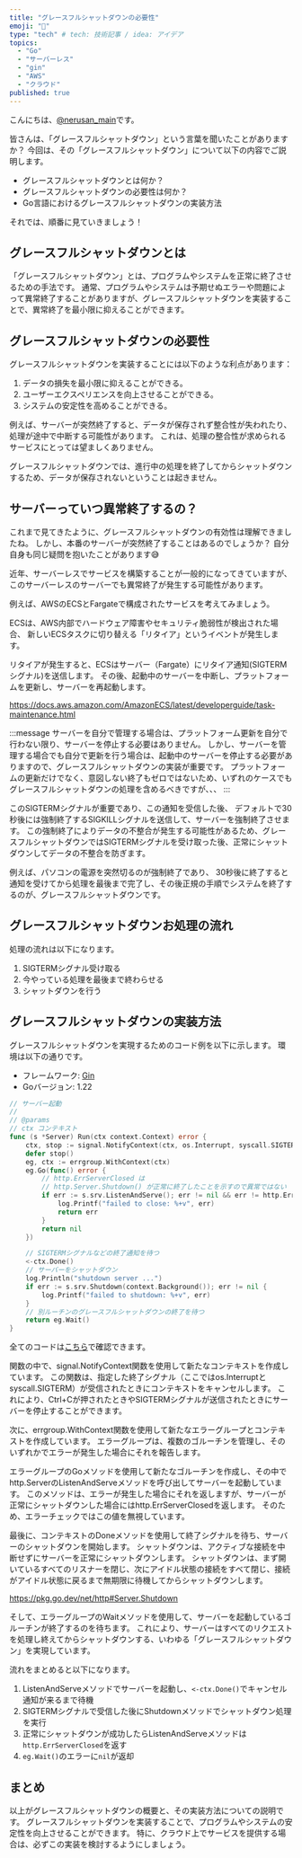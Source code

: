 ```yaml
---
title: "グレースフルシャットダウンの必要性"
emoji: "💬"
type: "tech" # tech: 技術記事 / idea: アイデア
topics:
  - "Go"
  - "サーバーレス"
  - "gin"
  - "AWS"
  - "クラウド"
published: true
---
```


こんにちは、[@nerusan_main](https://twitter.com/nerusan_main)です。

皆さんは、「グレースフルシャットダウン」という言葉を聞いたことがありますか？
今回は、その「グレースフルシャットダウン」について以下の内容でご説明します。

- グレースフルシャットダウンとは何か？
- グレースフルシャットダウンの必要性は何か？
- Go言語におけるグレースフルシャットダウンの実装方法

それでは、順番に見ていきましょう！

## グレースフルシャットダウンとは

「グレースフルシャットダウン」とは、プログラムやシステムを正常に終了させるための手法です。
通常、プログラムやシステムは予期せぬエラーや問題によって異常終了することがありますが、グレースフルシャットダウンを実装することで、異常終了を最小限に抑えることができます。


## グレースフルシャットダウンの必要性

グレースフルシャットダウンを実装することには以下のような利点があります：

1. データの損失を最小限に抑えることができる。
2. ユーザーエクスペリエンスを向上させることができる。
3. システムの安定性を高めることができる。

例えば、サーバーが突然終了すると、データが保存されず整合性が失われたり、処理が途中で中断する可能性があります。
これは、処理の整合性が求められるサービスにとっては望ましくありません。

グレースフルシャットダウンでは、進行中の処理を終了してからシャットダウンするため、データが保存されないということは起きません。

## サーバーっていつ異常終了するの？

これまで見てきたように、グレースフルシャットダウンの有効性は理解できましたね。
しかし、本番のサーバーが突然終了することはあるのでしょうか？
自分自身も同じ疑問を抱いたことがあります😅

近年、サーバーレスでサービスを構築することが一般的になってきていますが、
このサーバーレスのサーバーでも異常終了が発生する可能性があります。

例えば、AWSのECSとFargateで構成されたサービスを考えてみましょう。

ECSは、AWS内部でハードウェア障害やセキュリティ脆弱性が検出された場合、
新しいECSタスクに切り替える「リタイア」というイベントが発生します。

リタイアが発生すると、ECSはサーバー（Fargate）にリタイア通知(SIGTERMシグナル)を送信します。
その後、起動中のサーバーを中断し、プラットフォームを更新し、サーバーを再起動します。

https://docs.aws.amazon.com/AmazonECS/latest/developerguide/task-maintenance.html

:::message
サーバーを自分で管理する場合は、プラットフォーム更新を自分で行わない限り、サーバーを停止する必要はありません。
しかし、サーバーを管理する場合でも自分で更新を行う場合は、起動中のサーバーを停止する必要がありますので、グレースフルシャットダウンの実装が重要です。
プラットフォームの更新だけでなく、意図しない終了もゼロではないため、いずれのケースでもグレースフルシャットダウンの処理を含めるべきですが、、、
:::

このSIGTERMシグナルが重要であり、この通知を受信した後、
デフォルトで30秒後には強制終了するSIGKILLシグナルを送信して、サーバーを強制終了させます。
この強制終了によりデータの不整合が発生する可能性があるため、グレースフルシャットダウンではSIGTERMシグナルを受け取った後、正常にシャットダウンしてデータの不整合を防ぎます。

例えば、パソコンの電源を突然切るのが強制終了であり、
30秒後に終了すると通知を受けてから処理を最後まで完了し、その後正規の手順でシステムを終了するのが、グレースフルシャットダウンです。

## グレースフルシャットダウンお処理の流れ

処理の流れは以下になります。

1. SIGTERMシグナル受け取る
2. 今やっている処理を最後まで終わらせる
3. シャットダウンを行う

## グレースフルシャットダウンの実装方法

グレースフルシャットダウンを実現するためのコード例を以下に示します。
環境は以下の通りです。

- フレームワーク: [Gin](https://gin-gonic.com/)
- Goバージョン: 1.22


```go:server.go
// サーバー起動
//
// @params
// ctx コンテキスト
func (s *Server) Run(ctx context.Context) error {
	ctx, stop := signal.NotifyContext(ctx, os.Interrupt, syscall.SIGTERM)
	defer stop()
	eg, ctx := errgroup.WithContext(ctx)
	eg.Go(func() error {
		// http.ErrServerClosed は
		// http.Server.Shutdown() が正常に終了したことを示すので異常ではない
		if err := s.srv.ListenAndServe(); err != nil && err != http.ErrServerClosed {
			log.Printf("failed to close: %+v", err)
			return err
		}
		return nil
	})

	// SIGTERMシグナルなどの終了通知を待つ
	<-ctx.Done()
	// サーバーをシャットダウン
	log.Println("shutdown server ...")
	if err := s.srv.Shutdown(context.Background()); err != nil {
		log.Printf("failed to shutdown: %+v", err)
	}
	// 別ルーチンのグレースフルシャットダウンの終了を待つ
	return eg.Wait()
}
```

全てのコードは[こちら](https://github.com/hack-31/point-app-backend)で確認できます。

関数の中で、signal.NotifyContext関数を使用して新たなコンテキストを作成しています。
この関数は、指定した終了シグナル（ここではos.Interruptとsyscall.SIGTERM）が受信されたときにコンテキストをキャンセルします。
これにより、Ctrl+Cが押されたときやSIGTERMシグナルが送信されたときにサーバーを停止することができます。

次に、errgroup.WithContext関数を使用して新たなエラーグループとコンテキストを作成しています。
エラーグループは、複数のゴルーチンを管理し、そのいずれかでエラーが発生した場合にそれを報告します。

エラーグループのGoメソッドを使用して新たなゴルーチンを作成し、その中でhttp.ServerのListenAndServeメソッドを呼び出してサーバーを起動しています。
このメソッドは、エラーが発生した場合にそれを返しますが、サーバーが正常にシャットダウンした場合にはhttp.ErrServerClosedを返します。
そのため、エラーチェックではこの値を無視しています。

最後に、コンテキストのDoneメソッドを使用して終了シグナルを待ち、サーバーのシャットダウンを開始します。
シャットダウンは、アクティブな接続を中断せずにサーバーを正常にシャットダウンします。
シャットダウンは、まず開いているすべてのリスナーを閉じ、次にアイドル状態の接続をすべて閉じ、接続がアイドル状態に戻るまで無期限に待機してからシャットダウンします。

https://pkg.go.dev/net/http#Server.Shutdown

そして、エラーグループのWaitメソッドを使用して、サーバーを起動しているゴルーチンが終了するのを待ちます。
これにより、サーバーはすべてのリクエストを処理し終えてからシャットダウンする、いわゆる「グレースフルシャットダウン」を実現しています。

流れをまとめると以下になります。

1. ListenAndServeメソッドでサーバーを起動し、`<-ctx.Done()`でキャンセル通知が来るまで待機
2. SIGTERMシグナルで受信した後にShutdownメソッドでシャットダウン処理を実行
3. 正常にシャットダウンが成功したらListenAndServeメソッドは`http.ErrServerClosed`を返す
4. `eg.Wait()`のエラーに`nil`が返却

## まとめ

以上がグレースフルシャットダウンの概要と、その実装方法についての説明です。
グレースフルシャットダウンを実装することで、プログラムやシステムの安定性を向上させることができます。
特に、クラウド上でサービスを提供する場合は、必ずこの実装を検討するようにしましょう。
